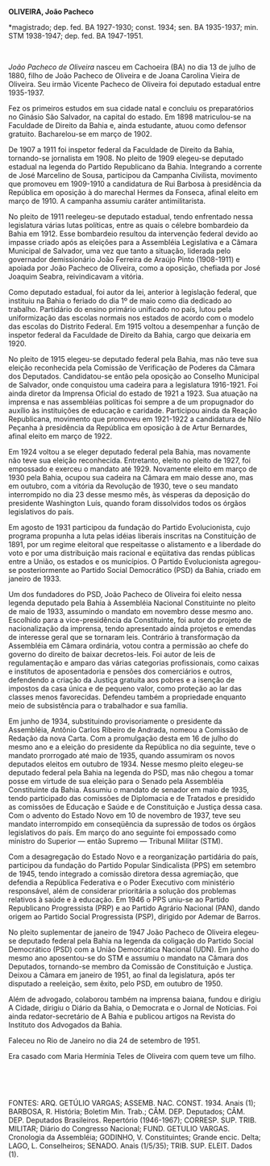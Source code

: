 **OLIVEIRA, João Pacheco**

\*magistrado; dep. fed. BA 1927-1930; const. 1934; sen. BA 1935-1937;
min. STM 1938-1947; dep. fed. BA 1947-1951.

 

*João Pacheco de Oliveira* nasceu em Cachoeira (BA) no dia 13 de julho
de 1880, filho de João Pacheco de Oliveira e de Joana Carolina Vieira de
Oliveira. Seu irmão Vicente Pacheco de Oliveira foi deputado estadual
entre 1935-1937.

Fez os primeiros estudos em sua cidade natal e concluiu os preparatórios
no Ginásio São Salvador, na capital do estado. Em 1898 matriculou-se na
Faculdade de Direito da Bahia e, ainda estudante, atuou como defensor
gratuito. Bacharelou-se em março de 1902.

De 1907 a 1911 foi inspetor federal da Faculdade de Direito da Bahia,
tornando-se jornalista em 1908. No pleito de 1909 elegeu-se deputado
estadual na legenda do Partido Republicano da Bahia. Integrando a
corrente de José Marcelino de Sousa, participou da Campanha Civilista,
movimento que promoveu em 1909-1910 a candidatura de Rui Barbosa à
presidência da República em oposição à do marechal Hermes da Fonseca,
afinal eleito em março de 1910. A campanha assumiu caráter
antimilitarista.

No pleito de 1911 reelegeu-se deputado estadual, tendo enfrentado nessa
legislatura várias lutas políticas, entre as quais o célebre bombardeio
da Bahia em 1912. Esse bombardeio resultou da intervenção federal devido
ao impasse criado após as eleições para a Assembléia Legislativa e a
Câmara Municipal de Salvador, uma vez que tanto a situação, liderada
pelo governador demissionário João Ferreira de Araújo Pinto (1908-1911)
e apoiada por João Pacheco de Oliveira, como a oposição, chefiada por
José Joaquim Seabra, reivindicavam a vitória.

Como deputado estadual, foi autor da lei, anterior à legislação federal,
que instituiu na Bahia o feriado do dia 1º de maio como dia dedicado ao
trabalho. Partidário do ensino primário unificado no país, lutou pela
uniformização das escolas normais nos estados de acordo com o modelo das
escolas do Distrito Federal. Em 1915 voltou a desempenhar a função de
inspetor federal da Faculdade de Direito da Bahia, cargo que deixaria em
1920.

No pleito de 1915 elegeu-se deputado federal pela Bahia, mas não teve
sua eleição reconhecida pela Comissão de Verificação de Poderes da
Câmara dos Deputados. Candidatou-se então pela oposição ao Conselho
Municipal de Salvador, onde conquistou uma cadeira para a legislatura
1916-1921. Foi ainda diretor da Imprensa Oficial do estado de 1921 a
1923. Sua atuação na imprensa e nas assembléias políticas foi sempre a
de um propugnador do auxílio às instituições de educação e caridade.
Participou ainda da Reação Republicana, movimento que promoveu em
1921-1922 a candidatura de Nilo Peçanha à presidência da República em
oposição à de Artur Bernardes, afinal eleito em março de 1922.

Em 1924 voltou a se eleger deputado federal pela Bahia, mas novamente
não teve sua eleição reconhecida. Entretanto, eleito no pleito de 1927,
foi empossado e exerceu o mandato até 1929. Novamente eleito em março de
1930 pela Bahia, ocupou sua cadeira na Câmara em maio desse ano, mas em
outubro, com a vitória da Revolução de 1930, teve o seu mandato
interrompido no dia 23 desse mesmo mês, às vésperas da deposição do
presidente Washington Luís, quando foram dissolvidos todos os órgãos
legislativos do país.

Em agosto de 1931 participou da fundação do Partido Evolucionista, cujo
programa propunha a luta pelas idéias liberais inscritas na Constituição
de 1891, por um regime eleitoral que respeitasse o alistamento e a
liberdade do voto e por uma distribuição mais racional e eqüitativa das
rendas públicas entre a União, os estados e os municípios. O Partido
Evolucionista agregou-se posteriormente ao Partido Social Democrático
(PSD) da Bahia, criado em janeiro de 1933.

Um dos fundadores do PSD, João Pacheco de Oliveira foi eleito nessa
legenda deputado pela Bahia à Assembléia Nacional Constituinte no pleito
de maio de 1933, assumindo o mandato em novembro desse mesmo ano.
Escolhido para a vice-presidência da Constituinte, foi autor do projeto
de nacionalização da imprensa, tendo apresentado ainda projetos e
emendas de interesse geral que se tornaram leis. Contrário à
transformação da Assembléia em Câmara ordinária, votou contra a
permissão ao chefe do governo do direito de baixar decretos-leis. Foi
autor de leis de regulamentação e amparo das várias categorias
profissionais, como caixas e institutos de aposentadoria e pensões dos
comerciários e outros, defendendo a criação da Justiça gratuita aos
pobres e a isenção de impostos da casa única e de pequeno valor, como
proteção ao lar das classes menos favorecidas. Defendeu também a
propriedade enquanto meio de subsistência para o trabalhador e sua
família.

Em junho de 1934, substituindo provisoriamente o presidente da
Assembléia, Antônio Carlos Ribeiro de Andrada, nomeou a Comissão de
Redação da nova Carta. Com a promulgação desta em 16 de julho do mesmo
ano e a eleição do presidente da República no dia seguinte, teve o
mandato prorrogado até maio de 1935, quando assumiram os novos deputados
eleitos em outubro de 1934. Nesse mesmo pleito elegeu-se deputado
federal pela Bahia na legenda do PSD, mas não chegou a tomar posse em
virtude de sua eleição para o Senado pela Assembléia Constituinte da
Bahia. Assumiu o mandato de senador em maio de 1935, tendo participado
das comissões de Diplomacia e de Tratados e presidido as comissões de
Educação e Saúde e de Constituição e Justiça dessa casa. Com o advento
do Estado Novo em 10 de novembro de 1937, teve seu mandato interrompido
em conseqüência da supressão de todos os órgãos legislativos do país. Em
março do ano seguinte foi empossado como ministro do Superior — então
Supremo — Tribunal Militar (STM).

Com a desagregação do Estado Novo e a reorganização partidária do país,
participou da fundação do Partido Popular Sindicalista (PPS) em setembro
de 1945, tendo integrado a comissão diretora dessa agremiação, que
defendia a República Federativa e o Poder Executivo com ministério
responsável, além de considerar prioritária a solução dos problemas
relativos à saúde e à educação. Em 1946 o PPS uniu-se ao Partido
Republicano Progressista (PRP) e ao Partido Agrário Nacional (PAN),
dando origem ao Partido Social Progressista (PSP), dirigido por Ademar
de Barros.

No pleito suplementar de janeiro de 1947 João Pacheco de Oliveira
elegeu-se deputado federal pela Bahia na legenda da coligação do Partido
Social Democrático (PSD) com a União Democrática Nacional (UDN). Em
junho do mesmo ano aposentou-se do STM e assumiu o mandato na Câmara dos
Deputados, tornando-se membro da Comissão de Constituição e Justiça.
Deixou a Câmara em janeiro de 1951, ao final da legislatura, após ter
disputado a reeleição, sem êxito, pelo PSD, em outubro de 1950.

Além de advogado, colaborou também na imprensa baiana, fundou e dirigiu
A Cidade, dirigiu o Diário da Bahia, o Democrata e o Jornal de Notícias.
Foi ainda redator-secretário de A Bahia e publicou artigos na Revista do
Instituto dos Advogados da Bahia.

Faleceu no Rio de Janeiro no dia 24 de setembro de 1951.

Era casado com Maria Hermínia Teles de Oliveira com quem teve um filho.

 

 

FONTES: ARQ. GETÚLIO VARGAS; ASSEMB. NAC. CONST. 1934. Anais (1);
BARBOSA, R. História; Boletim Min. Trab.; CÂM. DEP. Deputados; CÂM. DEP.
Deputados Brasileiros. Repertório (1946-1967); CORRESP. SUP. TRIB.
MILITAR; Diário do Congresso Nacional; FUND. GETULIO VARGAS. Cronologia
da Assembléia; GODINHO, V. Constituintes; Grande encic. Delta; LAGO, L.
Conselheiros; SENADO. Anais (1/5/35); TRIB. SUP. ELEIT. Dados (1).

 
